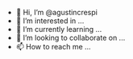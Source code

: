 - 👋 Hi, I’m @agustincrespi
- 👀 I’m interested in ...
- 🌱 I’m currently learning ...
- 💞️ I’m looking to collaborate on ...
- 📫 How to reach me ...

<!---
agustincrespi/agustincrespi is a ✨ special ✨ repository because its `README.md` (this file) appears on your GitHub profile.
You can click the Preview link to take a look at your changes.
--->
